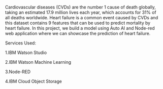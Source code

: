 Cardiovascular diseases (CVDs) are the number 1 cause of death globally, taking an estimated 17.9 million lives each year, which accounts for 31% of all deaths worldwide.
Heart failure is a common event caused by CVDs and this dataset contains 9 features that can be used to predict mortality by heart failure.
In this project, we build a model using Auto AI and Node-red  web application where we can showcase the prediction of heart failure.

Services Used:

1.IBM Watson Studio

2.IBM Watson Machine Learning

3.Node-RED

4.IBM Cloud Object Storage
